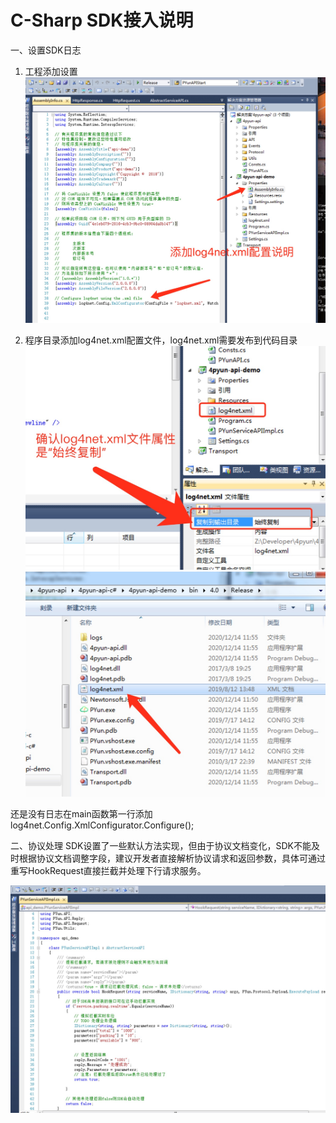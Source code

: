# C-Sharp SDK接入说明

一、设置SDK日志
1. 工程添加设置
![diagram](./media/csharp-1.jpg)

2. 程序目录添加log4net.xml配置文件，log4net.xml需要发布到代码目录
![diagram](./media/csharp-2.jpg)
![diagram](./media/csharp-3.jpg)

还是没有日志在main函数第一行添加
log4net.Config.XmlConfigurator.Configure();

二、协议处理
SDK设置了一些默认方法实现，但由于协议文档变化，SDK不能及时根据协议文档调整字段，建议开发者直接解析协议请求和返回参数，具体可通过重写HookRequest直接拦截并处理下行请求服务。

![diagram](./media/csharp-4.jpg)
